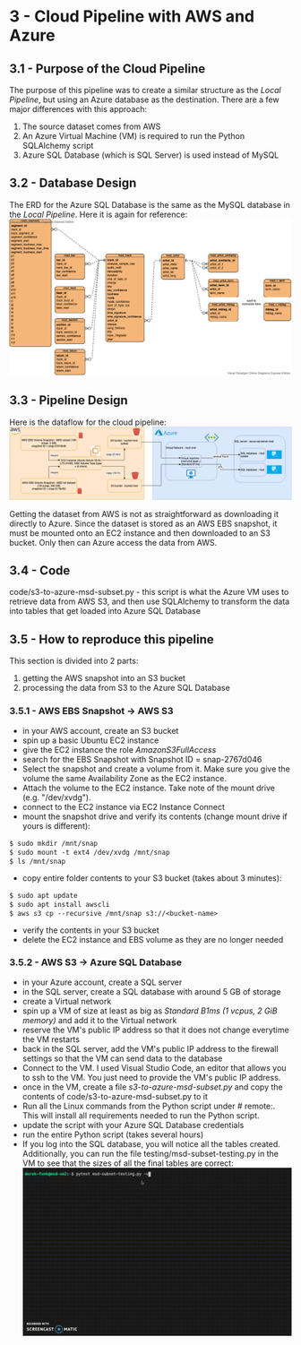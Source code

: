 # 3 - Cloud Pipeline with AWS and Azure

## 3.1 - Purpose of the Cloud Pipeline
The purpose of this pipeline was to create a similar structure as the <em>Local Pipeline</em>, but using an Azure database as the destination.
There are a few major differences with this approach:
1. The source dataset comes from AWS
2. An Azure Virtual Machine (VM) is required to run the Python SQLAlchemy script
3. Azure SQL Database (which is SQL Server) is used instead of MySQL

## 3.2 - Database Design
The ERD for the Azure SQL Database is the same as the MySQL database in the <em>Local Pipeline</em>. Here it is again for reference:
![image did not render](architecture/msd-erd.png "msd-erd.png")

## 3.3 - Pipeline Design
Here is the dataflow for the cloud pipeline:
![image did not render](architecture/cloud-pipeline-diagram.png "cloud-pipeline-diagram.png")

Getting the dataset from AWS is not as straightforward as downloading it directly to Azure. Since the dataset is stored as an AWS EBS snapshot, it must be mounted onto an EC2 instance and then downloaded to an S3 bucket. Only then can Azure access the data from AWS.

## 3.4 - Code
code/s3-to-azure-msd-subset.py - this script is what the Azure VM uses to retrieve data from AWS S3, and then use SQLAlchemy to transform the data into tables that get loaded into Azure SQL Database

## 3.5 - How to reproduce this pipeline
This section is divided into 2 parts:
1. getting the AWS snapshot into an S3 bucket
2. processing the data from S3 to the Azure SQL Database

### 3.5.1 - AWS EBS Snapshot -> AWS S3
- in your AWS account, create an S3 bucket
- spin up a basic Ubuntu EC2 instance
- give the EC2 instance the role <em>AmazonS3FullAccess</em>
- search for the EBS Snapshot with Snapshot ID = snap-2767d046
- Select the snapshot and create a volume from it. Make sure you give the volume the same Availability Zone as the EC2 instance.
- Attach the volume to the EC2 instance. Take note of the mount drive (e.g. "/dev/xvdg").
- connect to the EC2 instance via EC2 Instance Connect
- mount the snapshot drive and verify its contents (change mount drive if yours is different):
```
$ sudo mkdir /mnt/snap
$ sudo mount -t ext4 /dev/xvdg /mnt/snap
$ ls /mnt/snap
```
- copy entire folder contents to your S3 bucket (takes about 3 minutes):
```
$ sudo apt update
$ sudo apt install awscli
$ aws s3 cp --recursive /mnt/snap s3://<bucket-name>
```
- verify the contents in your S3 bucket
- delete the EC2 instance and EBS volume as they are no longer needed

### 3.5.2 - AWS S3 -> Azure SQL Database
- in your Azure account, create a SQL server
- in the SQL server, create a SQL database with around 5 GB of storage
- create a Virtual network
- spin up a VM of size at least as big as <em>Standard B1ms (1 vcpus, 2 GiB memory)</em> and add it to the Virtual network
- reserve the VM's public IP address so that it does not change everytime the VM restarts
- back in the SQL server, add the VM's public IP address to the firewall settings so that the VM can send data to the database
- Connect to the VM. I used Visual Studio Code, an editor that allows you to ssh to the VM. You just need to provide the VM's public IP address.
- once in the VM, create a file <em>s3-to-azure-msd-subset.py</em> and copy the contents of code/s3-to-azure-msd-subset.py to it
- Run all the Linux commands from the Python script under # remote:. This will install all requirements needed to run the Python script.
- update the script with your Azure SQL Database credentials
- run the entire Python script (takes several hours)
- If you log into the SQL database, you will notice all the tables created. Additionally, you can run the file testing/msd-subset-testing.py
in the VM to see that the sizes of all the final tables are correct:
![image did not render](testing/msd-subset-testing.gif "msd-subset-testing.gif")

